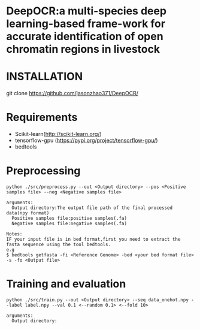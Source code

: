 # DeepOCR:a multi-species deep learning-based frame-work for accurate identification of open chromatin regions in livestock

# INSTALLATION 
git clone https://github.com/jasonzhao371/DeepOCR/

# Requirements
- Scikit-learn(http://scikit-learn.org/)
- tensorflow-gpu (https://pypi.org/project/tensorflow-gpu/)
- bedtools




# Preprocessing

```shell
python ./src/preprocess.py --out <Output directory> --pos <Positive samples file> --neg <Negative samples file>
```

```
arguments:
  Output directory:The output file path of the final processed data(npy format)
  Positive samples file:positive samples(.fa)
  Negative samples file:negative samples(.fa)
```
```
Notes:
IF your input file is in bed format,first you need to extract the fasta sequence using the tool bedtools.
e.g
$ bedtools getfasta -fi <Reference Genome> -bed <your bed format file> -s -fo <Output file>
```

# Training and evaluation
  
```shell
python ./src/train.py --out <Output directory> --seq data_onehot.npy --label label.npy --val 0.1 <--random 0.1> <--fold 10>
```
```
arguments:
  Output directory:
